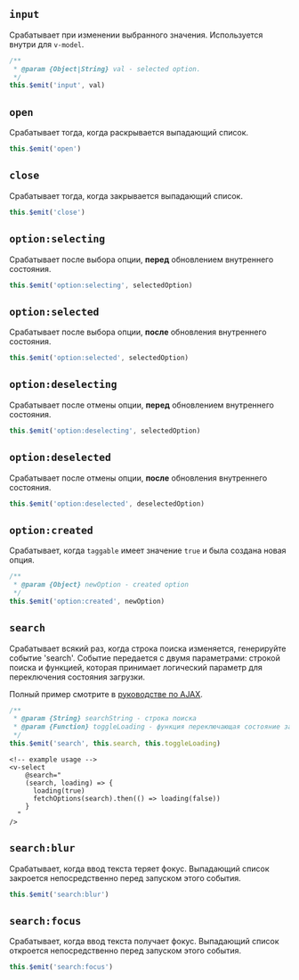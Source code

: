 ## `input`

Срабатывает при изменении выбранного значения. Используется внутри для `v-model`.

```js
/**
 * @param {Object|String} val - selected option.
 */
this.$emit('input', val)
```

## `open`

Срабатывает тогда, когда раскрывается выпадающий список.

```js
this.$emit('open')
```

## `close`

Срабатывает тогда, когда закрывается выпадающий список.

```js
this.$emit('close')
```

## `option:selecting`

Срабатывает после выбора опции, <strong>перед</strong> обновлением внутреннего состояния.

```js
this.$emit('option:selecting', selectedOption)
```

## `option:selected`

Срабатывает после выбора опции, <strong>после</strong> обновления внутреннего состояния.

```js
this.$emit('option:selected', selectedOption)
```

## `option:deselecting`

Срабатывает после отмены опции, <strong>перед</strong> обновлением внутреннего состояния.

```js
this.$emit('option:deselecting', selectedOption)
```

## `option:deselected`

Срабатывает после отмены опции, <strong>после</strong> обновления внутреннего состояния.

```js
this.$emit('option:deselected', deselectedOption)
```

## `option:created`

Срабатывает, когда `taggable` имеет значение `true` и была создана новая опция.

```js
/**
 * @param {Object} newOption - created option
 */
this.$emit('option:created', newOption)
```

## `search`

Срабатывает всякий раз, когда строка поиска изменяется, генерируйте событие 'search'. Событие передается с двумя параметрами:
строкой поиска и функцией, которая принимает логический параметр для переключения состояния загрузки.

Полный пример смотрите в [руководстве по AJAX](/ru/guide/ajax.html#loading-options-with-ajax).

```js
/**
 * @param {String} searchString - строка поиска
 * @param {Function} toggleLoading - функция переключающая состояние загрузки, принимает логические true или false
 */
this.$emit('search', this.search, this.toggleLoading)
```

```vue
<!-- example usage -->
<v-select
    @search="
    (search, loading) => {
      loading(true)
      fetchOptions(search).then(() => loading(false))
    }
  "
/>
```

## `search:blur`

Срабатывает, когда ввод текста теряет фокус. Выпадающий список закроется непосредственно перед запуском этого события.

```js
this.$emit('search:blur')
```

## `search:focus`

Срабатывает, когда ввод текста получает фокус. Выпадающий список откроется непосредственно перед запуском этого события.

```js
this.$emit('search:focus')
```
